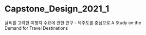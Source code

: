 # Capstone_Design_2021_1
날씨를 고려한 여행지 수요에 관한 연구  - 제주도를 중심으로  A Study on the Demand for Travel Destinations 
